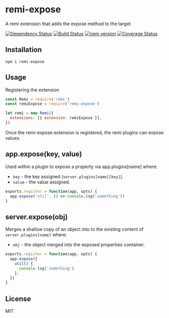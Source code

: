 # remi-expose

A remi extension that adds the expose method to the target

[![Dependency Status](https://david-dm.org/zkochan/remi-expose/status.svg?style=flat)](https://david-dm.org/zkochan/remi-expose)
[![Build Status](https://travis-ci.org/zkochan/remi-expose.svg?branch=master)](https://travis-ci.org/zkochan/remi-expose)
[![npm version](https://badge.fury.io/js/remi-expose.svg)](http://badge.fury.io/js/remi-expose)
[![Coverage Status](https://coveralls.io/repos/zkochan/remi-expose/badge.svg?branch=master&service=github)](https://coveralls.io/github/zkochan/remi-expose?branch=master)


## Installation

```
npm i remi-expose
```


## Usage

Registering the extension

```js
const Remi = require('remi')
const remiExpose = require('remi-expose')

let remi = new Remi({
  extensions: [{ extension: remiExpose }],
})
```

Once the remi-expose extension is registered, the remi plugins can expose values.

## app.expose(key, value)

Used within a plugin to expose a property via app.plugins[name] where:

* `key` - the key assigned (`server.plugins[name][key]`).
* `value` - the value assigned.

```js
exports.register = function(app, opts) {
  app.expose('util', () => console.log('something'))
}
```


## server.expose(obj)

Merges a shallow copy of an object into to the existing content of `server.plugins[name]` where:

* `obj` - the object merged into the exposed properties container.

```js
exports.register = function(app, opts) {
  app.expose({
    util() {
      console.log('something')
    },
  })
}
```


## License

MIT
